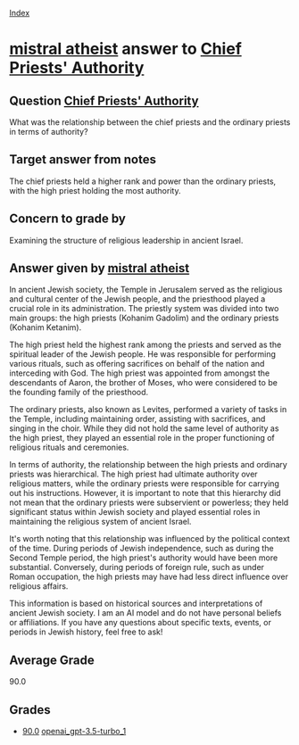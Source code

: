 
[Index](../../../index.md)
# [mistral atheist](../../answering_models/mistral_atheist.md) answer to [Chief Priests' Authority](../../questions/Chief_Priests'_Authority.md)

## Question [Chief Priests' Authority](../../questions/Chief_Priests'_Authority.md)
What was the relationship between the chief priests and the ordinary priests in terms of authority?

## Target answer from notes
The chief priests held a higher rank and power than the ordinary priests, with the high priest holding the most authority.

## Concern to grade by
Examining the structure of religious leadership in ancient Israel.

## Answer given by [mistral atheist](../../answering_models/mistral_atheist.md)
 In ancient Jewish society, the Temple in Jerusalem served as the religious and cultural center of the Jewish people, and the priesthood played a crucial role in its administration. The priestly system was divided into two main groups: the high priests (Kohanim Gadolim) and the ordinary priests (Kohanim Ketanim).

The high priest held the highest rank among the priests and served as the spiritual leader of the Jewish people. He was responsible for performing various rituals, such as offering sacrifices on behalf of the nation and interceding with God. The high priest was appointed from amongst the descendants of Aaron, the brother of Moses, who were considered to be the founding family of the priesthood.

The ordinary priests, also known as Levites, performed a variety of tasks in the Temple, including maintaining order, assisting with sacrifices, and singing in the choir. While they did not hold the same level of authority as the high priest, they played an essential role in the proper functioning of religious rituals and ceremonies.

In terms of authority, the relationship between the high priests and ordinary priests was hierarchical. The high priest had ultimate authority over religious matters, while the ordinary priests were responsible for carrying out his instructions. However, it is important to note that this hierarchy did not mean that the ordinary priests were subservient or powerless; they held significant status within Jewish society and played essential roles in maintaining the religious system of ancient Israel.

It's worth noting that this relationship was influenced by the political context of the time. During periods of Jewish independence, such as during the Second Temple period, the high priest's authority would have been more substantial. Conversely, during periods of foreign rule, such as under Roman occupation, the high priests may have had less direct influence over religious affairs.

This information is based on historical sources and interpretations of ancient Jewish society. I am an AI model and do not have personal beliefs or affiliations. If you have any questions about specific texts, events, or periods in Jewish history, feel free to ask!

## Average Grade
90.0

## Grades
 * [90.0](./Chief_Priests'_Authority_grades/openai_gpt-3.5-turbo_1.md) [openai_gpt-3.5-turbo_1](../../answering_models/openai_gpt-3.5-turbo_1.md)
